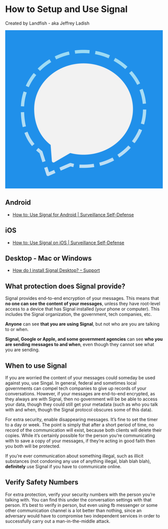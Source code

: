# How to Setup and Use Signal

Created by Landfish - aka Jeffrey Ladish

![image alt text](image_s.png)

## **Android**

* [How to: Use Signal for Android | Surveillance Self-Defense](https://ssd.eff.org/en/module/how-use-signal-android)

## **iOS**

* [How to: Use Signal on iOS | Surveillance Self-Defense](https://ssd.eff.org/en/module/how-use-signal-ios)

## **Desktop - Mac or Windows**

* [How do I install Signal Desktop? – Support](https://support.signal.org/hc/en-us/articles/214507138-How-do-I-install-Signal-Desktop-)

## **What protection does Signal provide?**

Signal provides end-to-end encryption of your messages. This means that **no one can see the content of your messages**, unless they have root-level access to a device that has Signal installed (your phone or computer). This includes the Signal organization, the government, tech companies, etc.

**Anyone** can see **that you are using Signal**, but not who are you are talking to or when.

**Signal, Google or Apple, and some government agencies** can see **who you are sending messages to and when**, even though they cannot see what you are sending.

## **When to use Signal**

If you are worried the content of your messages could someday be used against you, use Singal. In general, federal and sometimes local governments can compel tech companies to give up records of your conversations. However, if your messages are end-to-end encrypted, as they always are with Signal, then no government will be be able to access your data, though they could still get your metadata (such as who you talk with and when, though the Signal protocol obscures some of this data).

For extra security, enable disappearing messages. It’s fine to set the timer to a day or week. The point is simply that after a short period of time, no record of the communication will exist, because both clients will delete their copies. While it’s certainly possible for the person you’re communicating with to save a copy of your messages, if they’re acting in good faith then you both will be protected.

If you’re ever communication about something illegal, such as illicit substances (not condoning any use of anything illegal, blah blah blah), **definitely** use Signal if you have to communicate online. 

## **Verify Safety Numbers**

For extra protection, verify your security numbers with the person you’re talking with. You can find this under the conversation settings with that person. It’s best to verify in person, but even using fb messenger or some other communication channel is a lot better than nothing, since an adversary would have to compromise two independent services in order to successfully carry out a man-in-the-middle attack.

